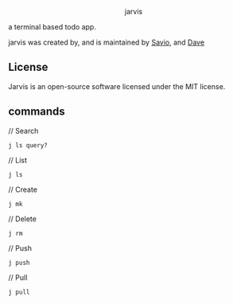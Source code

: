 <p align="center">jarvis</p>

a terminal based todo app.

jarvis was created by, and is maintained by [Savio](https://github.com/lotharthesavior), and [Dave](https://github.com/davidhallin)

## License

Jarvis is an open-source software licensed under the MIT license.


## commands

// Search
```
j ls query?
```

// List
```shell
j ls
```

// Create
```shell
j mk  
```

// Delete
```shell
j rm
```

// Push
```shell
j push
```

// Pull
```shell
j pull
```

